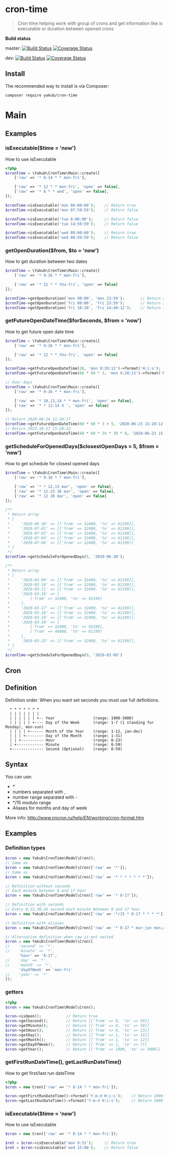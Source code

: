 # cron-time

> Cron time helping work with group of crons and get information like is executable or duration between opened crons

**Build status**

master: [![Build Status](https://travis-ci.com/Yakubko/cron-time.svg?branch=master)](https://travis-ci.com/Yakubko/cron-time)
[![Coverage Status](https://coveralls.io/repos/github/Yakubko/cron-time/badge.svg?branch=master)](https://coveralls.io/github/Yakubko/cron-time?branch=master)

dev: [![Build Status](https://travis-ci.com/Yakubko/cron-time.svg?branch=dev)](https://travis-ci.com/Yakubko/cron-time)
[![Coverage Status](https://coveralls.io/repos/github/Yakubko/cron-time/badge.svg?branch=dev)](https://coveralls.io/github/Yakubko/cron-time?branch=dev)

## Install

The recommended way to install is via Composer:

```
composer require yakub/cron-time
```

# Main

## Examples

### isExecutable(\$time = 'now')

How to use isExecutable

```php
<?php
$cronTime = \Yakub\CronTime\Main::create([
    ['raw' => '* 8-14 * * mon-fri'],

    ['raw' => '* 12 * * mon-fri', 'open' => false],
    ['raw' => '* 8 * * wed', 'open' => false],
]);

$cronTime->isExecutable('mon 08:00:00');    // Return true
$cronTime->isExecutable('mon 07:59:59');    // Return false

$cronTime->isExecutable('tue 8:00:00');     // Return false
$cronTime->isExecutable('tue 14:59:59');    // Return false

$cronTime->isExecutable('wed 09:00:00');    // Return true
$cronTime->isExecutable('wed 08:59:59');    // Return false
```

### getOpenDuration($from, $to = 'now')

How to get duration between two dates

```php
$cronTime = \Yakub\CronTime\Main::create([
    ['raw' => '* 9-16 * * mon-fri'],

    ['raw' => '* 12 * * thu-fri', 'open' => false]
]);

$cronTime->getOpenDuration('mon 00:00', 'mon 23:59');       // Return 28800 (8h in seconds)
$cronTime->getOpenDuration('fri 00:00', 'fri 23:59');       // Return 25200 (7h in seconds)
$cronTime->getOpenDuration('fri 10:30', 'fri 14:49:12');    // Return 11952 (3h 19m 12s in seconds)
```

### getFutureOpenDateTime($forSeconds, $from = 'now')

How to get future open date time

```php
$cronTime = \Yakub\CronTime\Main::create([
    ['raw' => '* 9-16 * * mon-fri'],

    ['raw' => '* 12 * * thu-fri', 'open' => false]
]);

$cronTime->getFutureOpenDateTime(20, 'mon 9:20:12')->format('H:i:s');               // Return 09:20:32
$cronTime->getFutureOpenDateTime(60 * 60 * 3, 'mon 9:20:12')->format('H:i:s');      // Return 12:20:12

// Over days
$cronTime = \Yakub\CronTime\Main::create([
    ['raw' => '* 9-16 * * mon-fri'],

    ['raw' => '* 10,12,14 * * mon-fri', 'open' => false],
    ['raw' => '* * 12-14 4 ', 'open' => false]
]);

// Return 2020-06-24 11:20:17
$cronTime->getFutureOpenDateTime(60 * 60 * 3 + 5, '2020-06-23 15:20:12')->format('Y-m-d H:i:s');
// Return 2023-10-27 15:20:12
$cronTime->getFutureOpenDateTime(60 * 60 * 24 * 30 * 6, '2020-06-23 15:20:12')->format('Y-m-d H:i:s');
```

### getScheduleForOpenedDays($closestOpenDays = 5, $from = 'now')

How to get schedule for closest opened days

```php
$cronTime = \Yakub\CronTime\Main::create([
    ['raw' => '* 9-16 * * mon-fri'],

    ['raw' => '* * 12,13 mar', 'open' => false],
    ['raw' => '* 12-23 16 mar', 'open' => false],
    ['raw' => '* 12 20 mar', 'open' => false]
]);

/**
 * Return array
 * [
 *     '2020-06-30' => [['from' => 32400, 'to' => 61199]],
 *     '2020-07-01' => [['from' => 32400, 'to' => 61199]],
 *     '2020-07-02' => [['from' => 32400, 'to' => 61199]],
 *     '2020-07-03' => [['from' => 32400, 'to' => 61199]],
 *     '2020-07-06' => [['from' => 32400, 'to' => 61199]]
 * ]
 */
$cronTime->getScheduleForOpenedDays(5, '2020-06-30');

/**
 * Return array
 * [
 *     '2020-03-09' => [['from' => 32400, 'to' => 61199]],
 *     '2020-03-10' => [['from' => 32400, 'to' => 61199]],
 *     '2020-03-11' => [['from' => 32400, 'to' => 61199]],
 *     '2020-03-16' => [
 *         ['from' => 32400, 'to' => 43199]
 *     ],
 *     '2020-03-17' => [['from' => 32400, 'to' => 61199]],
 *     '2020-03-18' => [['from' => 32400, 'to' => 61199]],
 *     '2020-03-19' => [['from' => 32400, 'to' => 61199]],
 *     '2020-03-20' => [
 *         ['from' => 32400, 'to' => 43199],
 *         ['from' => 46800, 'to' => 61199]
 *     ],
 *     '2020-03-23' => [['from' => 32400, 'to' => 61199]],
 * ]
 */
$cronTime->getScheduleForOpenedDays(9, '2020-03-09')
```

## Cron

## Definition

Definition order. When you want set seconds you must use full definitions.

```
  * * * * * * *
  | | | | | | |
  | | | | | | +-- Year                 (range: 1900-3000)
  | | | | | +---- Day of the Week      (range: 1-7 (1 standing for Monday), mon-sun)
  | | | | +------ Month of the Year    (range: 1-12, jan-dec)
  | | | +-------- Day of the Month     (range: 1-31)
  | | +---------- Hour                 (range: 0-23)
  | +------------ Minute               (range: 0-59)
  +-------------- Second (Optional)    (range: 0-59)
```

## Syntax

You can use:

-   \*
-   numbers separated with ,
-   number range separated with -
-   \*/15 modulo range
-   Aliases for months and day of week

More info: http://www.nncron.ru/help/EN/working/cron-format.htm

## Examples

### Definition types

```php
$cron = new Yakub\CronTime\Model\Cron();
// Same as
$cron = new Yakub\CronTime\Model\Cron(['raw' => '*']);
// Same as
$cron = new Yakub\CronTime\Model\Cron(['raw' => '* * * * * * *']);

// Definition without seconds
// Each minute between 8 and 17 hour
$cron = new Yakub\CronTime\Model\Cron(['raw' => '* 8-17']);

// Definition with seconds
// Every 0,15,30,45 second each minute between 8 and 17 hour
$cron = new Yakub\CronTime\Model\Cron(['raw' => '*/15 * 8-17 * * * *']);

// Definition with aliases
$cron = new Yakub\CronTime\Model\Cron(['raw' => '* 8-17 * mar-jun mon,wed-fri']);

// Alternative definition when raw is not setted
$cron = new Yakub\CronTime\Model\Cron([
//    'second' => '*',
//    'minute' => '*',
      'hour' => '8-17',
//    'day' => '*',
//    'month' => '*',
      'dayOfWeek' => 'mon-fri'
//    'year' => '*'
]);
```

### getters

```php
<?php
$cron = new Yakub\CronTime\Model\Cron();

$cron->isOpen();           // Return true
$cron->getSecond();        // Return [['from' => 0, 'to' => 59]]
$cron->getMinute();        // Return [['from' => 0, 'to' => 59]]
$cron->getHour();          // Return [['from' => 0, 'to' => 23]]
$cron->getDay();           // Return [['from' => 1, 'to' => 31]]
$cron->getMonth();         // Return [['from' => 1, 'to' => 12]]
$cron->getDayOfWeek();     // Return [['from' => 1, 'to' => 7]]
$cron->getYear();          // Return [['from' => 1900, 'to' => 3000]]
```

### getFirstRunDateTime(), getLastRunDateTime()

How to get first/last run dateTime

```php
<?php
$cron = new Cron(['raw' => '* 8-14 * * mon-fri']);

$cron->getFirstRunDateTime()->format('Y-m-d H:i:s');    // Return 1900-01-01 08:00:00
$cron->getLastRunDateTime()->format('Y-m-d H:i:s');     // Return 3000-12-26 14:59:59
```

### isExecutable(\$time = 'now')

How to use isExecutable

```php
$cron = new Cron(['raw' => '* 8-14 * * mon-fri']);

$ret = $cron->isExecutable('mon 9:31');     // Return true
$ret = $cron->isExecutable('wed 15:00');    // Return false
```
